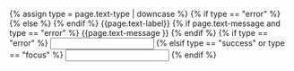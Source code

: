 
{% assign type = page.text-type | downcase %}
{% if type == "error" %}
     <label class="usa-label usa-label--error" for="input-error">
{% else %}
    <label class="usa-label usa-label--error" for="input-{{type | default: 'type-text'}}">
{% endif %}
        {{page.text-label}}
    </label>
    {% if page.text-message and type == "error" %}
        <span class="usa-error-message" id="input-error-message" role="alert">
            {{page.text-message }}
        </span>
    {% endif %}
{% if type == "error" %}
     <input
    class="usa-input usa-input--error"
    id="input-error"
    name="input-error"
    aria-describedby="input-error-message"
    />
{% elsif type == "success" or type == "focus" %}
     <input
    class="usa-input {{page.class}}"
    id="input-{{type | default: 'type-text'}}"
    name="input-{{type | default: 'type-text'}}"
    />
{% endif %}